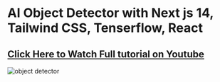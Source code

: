 # AI Object Detector with Next js 14, Tailwind CSS, Tenserflow, React 
## [Click Here to Watch Full tutorial on Youtube](https://www.youtube.com/watch?v=6YFbBcxWdKU)

![object detector](https://github.com/piyush-eon/nextjs-ai-object-detection/assets/51760520/be2d9e63-bacd-4cae-bf0e-f3728761d678)

